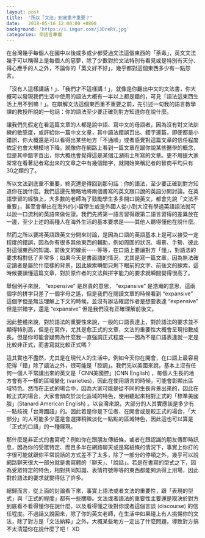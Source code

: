 ```yaml
---
layout: post
title:  "所以「文法」到底重不重要？"
date:   2018-05-16 12:00:00 +0800
background: 'https://i.imgur.com/j3DreRY.jpg'
categories: 學語言專欄
---
```


在台灣幾乎每個人在國中以後或多或少都受過文法這個東西的「荼毒」，英文文法幾乎可以稱得上是每個人的惡夢，除了少數對於文法特別有看見或是特別有天分、得心應手的人之外，不論你的「英文好不好」，幾乎都對這個東西多少有一點怨言。

「沒有人這樣講話！」、「我們才不這樣講！」，就像是你翻出中文的文法書，你大概可以發現我們生活中使用的語法大概有一半以上都是錯的，可見「語法這東西生活上用不到嘛！」。在辯解文法這個東西重不重要之前，先引述一句我的語言教學課的教授所說的一句話：你的語法至少要正確到對方知道你在說什麼。

讓我們先假定在看這篇文章的人都是說中語、寫中文的母語者，因為沒有對文法訓練的敏感度，或許給你一篇中文文章，其中語法錯誤百出、錯字連篇，即便都是小錯誤，你大概還是可以看得出某些地方「不通順」或者感覺對這篇文章的信任程度依定也會大規模地下降。就像你在網路上看到一篇文章在跟你說某些醫學的概念，但是其中錯字百出，你大概也會覺得這是某個江湖術士所寫的文章。更不用提大家常常在看著記者寫出來的文章之中有幾個錯字，就開始笑稱記者的智商平均只有30之類的了。

所以文法到底重不重要，終究還是得回到那句話：你的語法，至少要正確到對方知道你在說什麼。我們這邊先簡略地將兩個書寫的英文跟口說的英語分開討論。在英語學習的經驗上，大多數的老師為了鼓勵學生多多開口說英文，都會先說「文法不重要」，甚至會舉出在海外的小留學生或是外國人從小到大沒有學過英語語法就可以說一口流利的英語來做佐證。我們先將第一語言習得跟第二語言習得的差異放在一邊，至少上述的兩種人在海外生活的基本要求是——其他人聽得懂他在說什麼。

然而之所以要將英語跟英文分開來討論，是因為口語的英語基本上是可以接受一定程度的錯誤，因為你有很多其他東西的輔助，例如周圍的狀況、場景、手勢、彼此對這個東西的知識、前後文的線索⋯⋯等等，在口語上要讓對方「懂」，對語法的要求相對低了非常多；如果今天是書面語的情況，尤其是寫一篇文章，因為無法確定讀者是屬於什麼樣的背景，因此線索瞬間只剩下眼前的文字、前後文的線索，這時候要讀懂這篇文章，對於原作者的文法與拼字能力的要求就瞬間變得很高了。

舉個例子來說， “expensive” 是昂貴的意思， “expansive” 是浩瀚的意思，這兩個字的拼字只差了一個字母之遙，但是我們在閱讀文章的時候看到 “expansive” 這個字但是無法理解上下文的時候，並沒有辦法確認作者是想要表達 “expensive” 但是拼錯字，還是 “expansive” 但是我們沒有正確理解前後文。

因此整體來說，對於語法的重要性來說，一般的口語表達上，對於語法的要求並不顯得特別高，但是在寫作，尤其是愈正式的文章，文法的重要性大概會呈現指數成長。但是你可能會疑問為什麼我一直強調正式程度——因為不是口語表達就一定是比較非正式，而書寫就比較正式嗎？

這其實也不盡然，尤其是在現代人的生活中。例如今天你在開會，在口語上最容易犯得「錯」除了語法之外，很可能是「腔調」。我們先以美國來說，基本上沒有任何一個人平常講出來的英文是「CNN美國腔」(CNN English) ，每個人生長的地方會有不一樣的區域變化 (varieties)，因此在使用語言的時候，可能會彰顯出區域特色。然而在正式的場合中，因為大家可能是從不同的生長背景出來的，因此在較正式的場合，大家會傾向於淡化區域的特色，使用聽起來相對正式的「標準美國腔」(Stanard American English) 。以台灣來說，大部分的人其實應該是多少有一點歧視「台灣國語」的。因此若是你是下位者、在開會或是較正式的場合，「大部分」的人可能多少還是會選擇稍微淡化一點點的區域特色，因此這也可以算是「正式的口語」的一種展現。

那什麼是非正式的書寫呢？例如你在跟朋友傳紙條，或者在跟認識的朋友傳即時訊息，因為你的受眾特定、而且多半在網路聊天或是寫紙條的情況下，事實上你打的字很可能就跟你平常說話的方式差不了太多，除了一部分的停頓之外，幾乎可以說網路聊天很大一部分就是書寫體的「聊天」、「說話」。若是在書寫的型式之下，因為受眾特定的特色，相對共同知識、表情符號等等的東西都能夠派得上用場，因此對於語法的要求就變得低了許多。

總歸而言，從上面的討論看下來，事實上語法或者文法的重要性，跟「表現的型式」與「正式的程度」都有一些關聯。文法或者語法的重要性主要還是取決於對方到底看不看得懂你在說什麼，以及看得懂之後對你或者這個言談 (discourse) 的信任程度。不過話又說回來，除了你的英文老師，在生活中如果碰上有人挑惕你的文法，除了對方是「文法納粹」之外，大概某些地方一定出了什麼問題，導致對方搞不太清楚你在說什麼了吧！ XD
